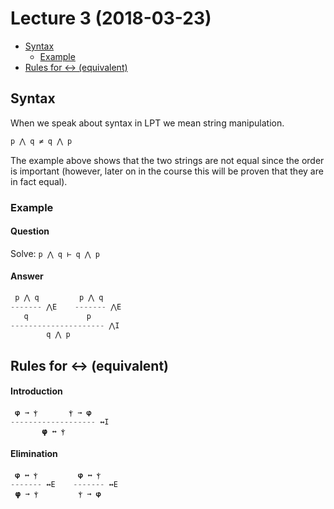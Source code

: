 # Lecture 3 (2018-03-23)
- [Syntax](#syntax)
  - [Example](#syntax-example)
- [Rules for ↔ (equivalent)](#rule-equivalent)

## Syntax

When we speak about syntax in LPT we mean string manipulation.

```java
p ⋀ q ≠ q ⋀ p
```

The example above shows that the two strings are not equal since the order is important (however, later on in the course this will be proven that they are in fact equal).

<a name="syntax-example"></a>
### Example

#### Question
Solve: ```p ⋀ q ⊢ q ⋀ p```

#### Answer
```java
 p ⋀ q         p ⋀ q
------- ⋀E    ------- ⋀E
   q             p
--------------------- ⋀I
        q ⋀ p
```

<a name="rule-equivalent"></a>
## Rules for ↔ (equivalent)

#### Introduction
```java
 𝞅 → ⲯ       ⲯ → 𝞅
------------------- ↔I
       𝞅 ↔ ⲯ 
```

#### Elimination
```java
 𝞅 ↔ ⲯ         𝞅 ↔ ⲯ
------- ↔E    ------- ↔E
 𝞅 → ⲯ         ⲯ → 𝞅
```
